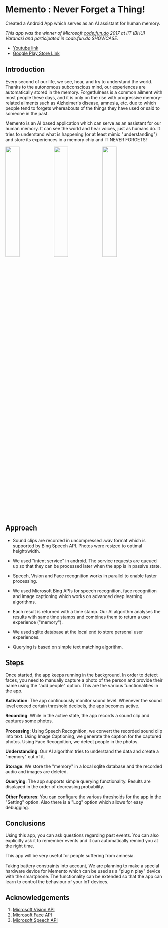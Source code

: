 # Memento : Never Forget a Thing!

Created a Android App which serves as an AI assistant for human memory.

*This app was the winner of Microsoft [code.fun.do](https://www.acadaccelerator.com/Home/CFDShowCase) 2017 at  IIT (BHU) Varanasi and participated in code.fun.do SHOWCASE.*

* [Youtube link](https://www.youtube.com/watch?v=RxNGBI3go7Y&t=21s)
* [Google Play Store Link](https://play.google.com/store/apps/details?id=com.memento.gaurav.smar_test2&hl=en)





## Introduction

Every second of our life, we see, hear, and try to understand the world. Thanks to the autonomous subconscious mind, our experiences are automatically stored in the memory. Forgetfulness is a common ailment with most people these days, and it is only on the rise with progressive memory-related ailments such as Alzheimer's disease, amnesia, etc. due to which people tend to forgets whereabouts of the things they have used or said to someone in the past.

Memento is an AI based application which can serve as an assistant for our human memory. It can see the world and hear voices, just as humans do. It tries to understand what is happening (or at least mimic "understanding") and store its experiences in a memory chip and IT NEVER FORGETS!




<img float = "left" src="./images/app.jpeg" width='30%'> <img float = "left" src="./images/photo.jpeg" width='30%'> <img float = "left" src="./images/search.jpeg" width='30%'>

## Approach

* Sound clips are recorded in uncompressed .wav format which is supported by Bing Speech API. Photos were resized to optimal height/width.

* We used "intent service" in android. The service requests are queued up so that they can be processed later when the app is in passive state.

* Speech, Vision and Face recognition works in parallel to enable faster processing.

* We used Microsoft Bing APIs for speech recognition, face recognition and image captioning which works on advanced deep learning algorithms.

* Each result is returned with a time stamp. Our AI algorithm analyses the results with same time stamps and combines them to return a user experience ("memory").

* We used sqlite database at the local end to store personal user experiences.

* Querying is based on simple text matching algorithm.

## Steps

Once started, the app keeps running in the background. In order to detect faces, you need to manually capture a photo of the person and provide their name using the "add people" option. This are the various functionalities in the app.

**Activation**: The app continuously monitor sound level. Whenever the sound level exceed certain threshold decibels, the app becomes active.

**Recording**: While in the active state, the app records a sound clip and captures some photos.

**Processing**: Using Speech Recognition, we convert the recorded sound clip into text. Using Image Captioning, we generate the caption for the captured photos. Using Face Recognition, we detect people in the photos.

**Understanding**: Our AI algorithm tries to understand the data and create a "memory" out of it.

**Storage**: We store the "memory" in a local sqlite database and the recorded audio and images are deleted.

**Querying**: The app supports simple querying functionality. Results are displayed in the order of decreasing probability.

**Other Features**: You can configure the various thresholds for the app in the "Setting" option. Also there is a "Log" option which allows for easy debugging.

## Conclusions

Using this app, you can ask questions regarding past events. You can also explicitly ask it to remember events and it can automatically remind you at the right time.

This app will be very useful for people suffering from amnesia.

Taking battery constraints into account, We are planning to make a special hardware device for Memento which can be used as a "plug n play" device with the smartphone. The functionality can be extended so that the app can learn to control the behaviour of your IoT devices.

## Acknowledgements

1. [Microsoft Vision API](https://www.microsoft.com/cognitive-services/en-us/computer-vision-api)
2. [Microsoft Face API](https://www.microsoft.com/cognitive-services/en-us/face-api)
3. [Microsoft Speech API](https://www.microsoft.com/cognitive-services/en-us/speech-api)

